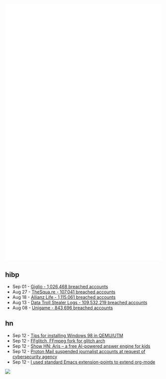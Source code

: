 ![Metrics](https://raw.githubusercontent.com/phixion/phixion/master/metrics.svg)

## hibp

<!--
for https://github.com/phixion/phixion/blob/main/.github/workflows/feeds.yml
-->
<!--START_SECTION:haveibeenpwnd-->
- Sep 01 - [Giglio - 1,026,468 breached accounts](https://haveibeenpwned.com/Breach/Giglio)
- Aug 27 - [TheSqua.re - 107,041 breached accounts](https://haveibeenpwned.com/Breach/TheSquare)
- Aug 18 - [Allianz Life - 1,115,061 breached accounts](https://haveibeenpwned.com/Breach/AllianzLife)
- Aug 13 - [Data Troll Stealer Logs - 109,532,219 breached accounts](https://haveibeenpwned.com/Breach/DataTrollStealerLogs)
- Aug 08 - [Unigame - 843,696 breached accounts](https://haveibeenpwned.com/Breach/Unigame)
<!--END_SECTION:haveibeenpwnd-->

## hn

<!--
for https://github.com/phixion/phixion/blob/main/.github/workflows/feeds.yml
-->
<!--START_SECTION:hn-->
- Sep 12 - [Tips for installing Windows 98 in QEMU/UTM](https://sporks.space/2025/08/28/tips-for-installing-windows-98-in-qemu-utm/)
- Sep 12 - [FFglitch, FFmpeg fork for glitch arch](https://ffglitch.org/gallery/)
- Sep 12 - [Show HN: Aris – a free AI-powered answer engine for kids](https://www.aris.chat)
- Sep 12 - [Proton Mail suspended journalist accounts at request of cybersecurity agency](https://theintercept.com/2025/09/12/proton-mail-journalist-accounts-suspended/)
- Sep 12 - [I used standard Emacs extension-points to extend org-mode](https://edoput.it/2025/04/16/emacs-paradigm-shift.html)
<!--END_SECTION:hn-->

<!--
for https://yhype.me
-->
![](https://hit.yhype.me/github/profile?user_id=13013670)
